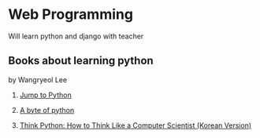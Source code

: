 # Web Programming

Will learn python and django with teacher

## Books about learning python

by Wangryeol Lee

 1. [Jump to Python](https://wikidocs.net/book/1)
 
 2. [A byte of python](https://python.swaroopch.com/)
 
 3. [Think Python: How to Think Like a Computer Scientist (Korean Version)](http://www.pythonlearn.com/translations/KO/book_009_ko.pdf)
